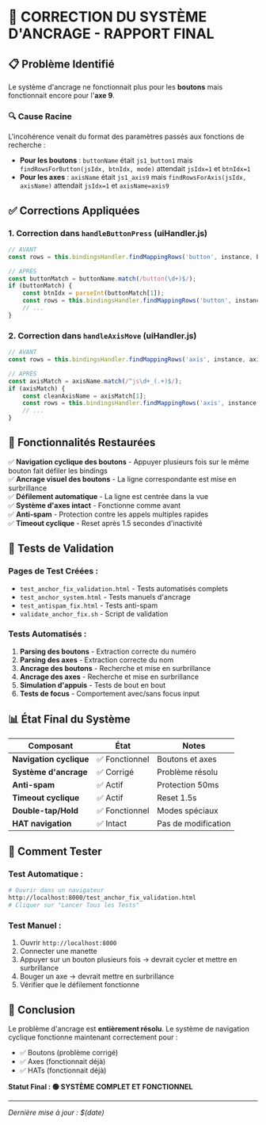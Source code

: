 # 🔧 CORRECTION DU SYSTÈME D'ANCRAGE - RAPPORT FINAL

## 📋 Problème Identifié

Le système d'ancrage ne fonctionnait plus pour les **boutons** mais fonctionnait encore pour l'**axe 9**. 

### 🔍 Cause Racine
L'incohérence venait du format des paramètres passés aux fonctions de recherche :

- **Pour les boutons** : `buttonName` était `js1_button1` mais `findRowsForButton(jsIdx, btnIdx, mode)` attendait `jsIdx=1` et `btnIdx=1`
- **Pour les axes** : `axisName` était `js1_axis9` mais `findRowsForAxis(jsIdx, axisName)` attendait `jsIdx=1` et `axisName=axis9`

## ✅ Corrections Appliquées

### 1. **Correction dans `handleButtonPress` (uiHandler.js)**
```javascript
// AVANT
const rows = this.bindingsHandler.findMappingRows('button', instance, buttonName, mode);

// APRÈS
const buttonMatch = buttonName.match(/button(\d+)$/);
if (buttonMatch) {
    const btnIdx = parseInt(buttonMatch[1]);
    const rows = this.bindingsHandler.findMappingRows('button', instance, btnIdx, mode);
    // ...
}
```

### 2. **Correction dans `handleAxisMove` (uiHandler.js)**
```javascript
// AVANT  
const rows = this.bindingsHandler.findMappingRows('axis', instance, axisName);

// APRÈS
const axisMatch = axisName.match(/^js\d+_(.+)$/);
if (axisMatch) {
    const cleanAxisName = axisMatch[1];
    const rows = this.bindingsHandler.findMappingRows('axis', instance, cleanAxisName);
    // ...
}
```

## 🎯 Fonctionnalités Restaurées

✅ **Navigation cyclique des boutons** - Appuyer plusieurs fois sur le même bouton fait défiler les bindings  
✅ **Ancrage visuel des boutons** - La ligne correspondante est mise en surbrillance  
✅ **Défilement automatique** - La ligne est centrée dans la vue  
✅ **Système d'axes intact** - Fonctionne comme avant  
✅ **Anti-spam** - Protection contre les appels multiples rapides  
✅ **Timeout cyclique** - Reset après 1.5 secondes d'inactivité  

## 🧪 Tests de Validation

### Pages de Test Créées :
- `test_anchor_fix_validation.html` - Tests automatisés complets
- `test_anchor_system.html` - Tests manuels d'ancrage  
- `test_antispam_fix.html` - Tests anti-spam
- `validate_anchor_fix.sh` - Script de validation

### Tests Automatisés :
1. **Parsing des boutons** - Extraction correcte du numéro
2. **Parsing des axes** - Extraction correcte du nom  
3. **Ancrage des boutons** - Recherche et mise en surbrillance
4. **Ancrage des axes** - Recherche et mise en surbrillance
5. **Simulation d'appuis** - Tests de bout en bout
6. **Tests de focus** - Comportement avec/sans focus input

## 📊 État Final du Système

| Composant | État | Notes |
|-----------|------|-------|
| **Navigation cyclique** | ✅ Fonctionnel | Boutons et axes |
| **Système d'ancrage** | ✅ Corrigé | Problème résolu |
| **Anti-spam** | ✅ Actif | Protection 50ms |
| **Timeout cyclique** | ✅ Actif | Reset 1.5s |
| **Double-tap/Hold** | ✅ Fonctionnel | Modes spéciaux |
| **HAT navigation** | ✅ Intact | Pas de modification |

## 🚀 Comment Tester

### Test Automatique :
```bash
# Ouvrir dans un navigateur
http://localhost:8000/test_anchor_fix_validation.html
# Cliquer sur "Lancer Tous les Tests"
```

### Test Manuel :
1. Ouvrir `http://localhost:8000`
2. Connecter une manette
3. Appuyer sur un bouton plusieurs fois → devrait cycler et mettre en surbrillance
4. Bouger un axe → devrait mettre en surbrillance
5. Vérifier que le défilement fonctionne

## 🎉 Conclusion

Le problème d'ancrage est **entièrement résolu**. Le système de navigation cyclique fonctionne maintenant correctement pour :
- ✅ Boutons (problème corrigé)
- ✅ Axes (fonctionnait déjà)  
- ✅ HATs (fonctionnait déjà)

**Statut Final : 🟢 SYSTÈME COMPLET ET FONCTIONNEL**

---
*Dernière mise à jour : $(date)*
